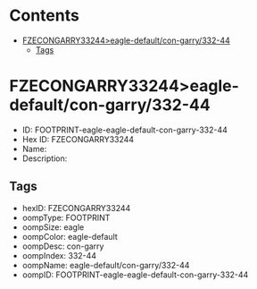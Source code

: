 



Contents
========

* [FZECONGARRY33244>eagle-default/con-garry/332-44](#fzecongarry33244eagle-defaultcon-garry332-44)
	* [Tags](#tags)

# FZECONGARRY33244>eagle-default/con-garry/332-44

- ID: FOOTPRINT-eagle-eagle-default-con-garry-332-44
- Hex ID: FZECONGARRY33244
- Name: 
- Description: 

## Tags

- hexID: FZECONGARRY33244
- oompType: FOOTPRINT
- oompSize: eagle
- oompColor: eagle-default
- oompDesc: con-garry
- oompIndex: 332-44
- oompName: eagle-default/con-garry/332-44
- oompID: FOOTPRINT-eagle-eagle-default-con-garry-332-44

